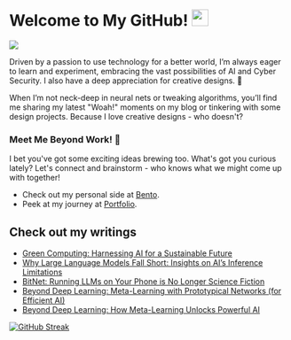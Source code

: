 # Welcome to My GitHub! <img src="https://raw.githubusercontent.com/MartinHeinz/MartinHeinz/master/wave.gif" width="30px"> 
![](https://komarev.com/ghpvc/?username=REDDITARUN&color=brightgreen)

Driven by a passion to use technology for a better world, I’m always eager to learn and experiment, embracing the vast possibilities of AI and Cyber Security. I also have a deep appreciation for creative designs. 🎨

When I’m not neck-deep in neural nets or tweaking algorithms, you’ll find me sharing my latest "Woah!" moments on my blog or tinkering with some design projects. Because I love creative designs - who doesn't?

### Meet Me Beyond Work! 🤝
I bet you've got some exciting ideas brewing too. What's got you curious lately? Let's connect and brainstorm - who knows what we might come up with together!
- Check out my personal side at [Bento](https://bento.me/tarunreddi).
- Peek at my journey at [Portfolio](https://redditarun.github.io/).


## Check out my writings 
<!-- BLOG-POST-LIST:START -->
- [Green Computing: Harnessing AI for a Sustainable Future](https://medium.com/@teendifferent/green-computing-harnessing-ai-for-a-sustainable-future-0626cc94efaa?source=rss-9ecb664d87c1------2)
- [Why Large Language Models Fall Short: Insights on AI’s Inference Limitations](https://medium.com/@teendifferent/why-large-language-models-fall-short-insights-on-ais-inference-limitations-0dbd38dfebba?source=rss-9ecb664d87c1------2)
- [BitNet: Running LLMs on Your Phone is No Longer Science Fiction](https://medium.com/@teendifferent/bitnet-running-llms-on-your-phone-is-no-longer-science-fiction-0e9e701b266b?source=rss-9ecb664d87c1------2)
- [Beyond Deep Learning: Meta-Learning with Prototypical Networks &lpar;for Efficient AI&rpar;](https://medium.com/predict/beyond-deep-learning-meta-learning-with-prototypical-networks-for-efficient-ai-56503b642c06?source=rss-9ecb664d87c1------2)
- [Beyond Deep Learning: How Meta-Learning Unlocks Powerful AI](https://medium.com/predict/beyond-deep-learning-how-meta-learning-unlocks-powerful-ai-745c481980a1?source=rss-9ecb664d87c1------2)
<!-- BLOG-POST-LIST:END -->







[![GitHub Streak](https://streak-stats.demolab.com?user=REDDITARUN&theme=tokyonight&hide_border=true&background=EB545400)](https://git.io/streak-stats)



<!--
**REDDITARUN/REDDITARUN** is a ✨ _special_ ✨ repository because its `README.md` (this file) appears on your GitHub profile.

Here are some ideas to get you started:

- 🔭 I’m currently working on ...
- 🌱 I’m currently learning ...
- 👯 I’m looking to collaborate on ...
- 🤔 I’m looking for help with ...
- 💬 Ask me about ...
- 📫 How to reach me: ...
- 😄 Pronouns: ...
- ⚡ Fun fact: ...
-->
